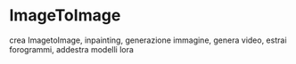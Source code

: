 # ImageToImage
crea ImagetoImage, inpainting, generazione immagine, genera video, estrai forogrammi, addestra modelli lora
